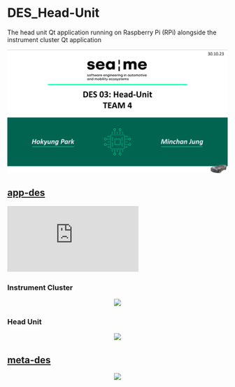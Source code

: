 # DES_Head-Unit
The head unit Qt application running on Raspberry Pi (RPi) alongside the instrument cluster Qt application


[![docs](docs/DES_Head-Unit.png)](docs/DES_Head-Unit.pdf)


## [app-des](https://github.com/SEA-ME-Team4/app-des/tree/c6e97ee60398e006fef0afb44e3f47dbdb8f5abc)

<embed src="https://docs.google.com/viewer?url=https://github.com/SEA-ME-Team4/DES_Head-Unit/blob/main/DES_Head-Unit.pdf" />

### Instrument Cluster
<p align="center">
  <img src="https://github.com/SEA-ME-Team4/meta-hu/assets/120576021/d99a1f96-4998-425e-a1d1-aa04a135ff21">
</p>

### Head Unit
<p align="center">
  <img src="https://github.com/SEA-ME-Team4/meta-hu/assets/120576021/51ff7b30-e4d2-4a36-904f-13eb00414b3f">
</p>

## [meta-des](https://github.com/SEA-ME-Team4/meta-des/tree/ac6050af2b768aa2e26315719dc7b726eed72ac7)

<p align="center">
  <img src="https://github.com/SEA-ME-Team4/meta-hu/assets/120576021/080c629d-84e0-4cc7-973a-6a044acc5739">
</p>
